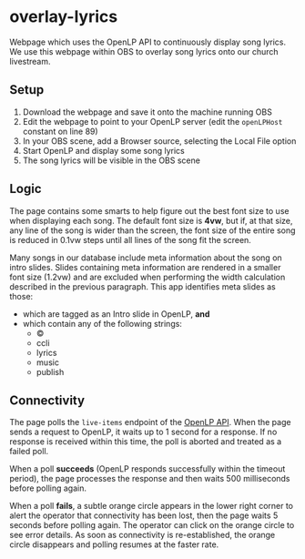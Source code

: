 # overlay-lyrics

Webpage which uses the OpenLP API to continuously display song lyrics. We use this webpage
within OBS to overlay song lyrics onto our church livestream.

## Setup

1. Download the webpage and save it onto the machine running OBS
2. Edit the webpage to point to your OpenLP server (edit the `openLPHost` constant on line 89)
3. In your OBS scene, add a Browser source, selecting the Local File option
4. Start OpenLP and display some song lyrics
5. The song lyrics will be visible in the OBS scene

## Logic

The page contains some smarts to help figure out the best font size to use when displaying
each song. The default font size is **4vw**, but if, at that size, any line of the song is
wider than the screen, the font size of the entire song is reduced in 0.1vw steps until
all lines of the song fit the screen.

Many songs in our database include meta information about the song on intro slides. Slides
containing meta information are rendered in a smaller font size (1.2vw) and are excluded
when performing the width calculation described in the previous paragraph. This app
identifies meta slides as those:

* which are tagged as an Intro slide in OpenLP, **and**
* which contain any of the following strings:
  * ©
  * ccli
  * lyrics
  * music
  * publish

## Connectivity

The page polls the `live-items` endpoint of the [OpenLP API](https://gitlab.com/openlp/wiki/-/wikis/Documentation/HTTP-API).
When the page sends a request to OpenLP, it waits up to 1 second for a response. If no
response is received within this time, the poll is aborted and treated as a failed poll.

When a poll **succeeds** (OpenLP responds successfully within the timeout period), the page
processes the response and then waits 500 milliseconds before polling again.

When a poll **fails**, a subtle orange circle appears in the lower right corner to alert
the operator that connectivity has been lost, then the page waits 5 seconds before polling
again. The operator can click on the orange circle to see error details. As soon as
connectivity is re-established, the orange circle disappears and polling resumes at the
faster rate. 
